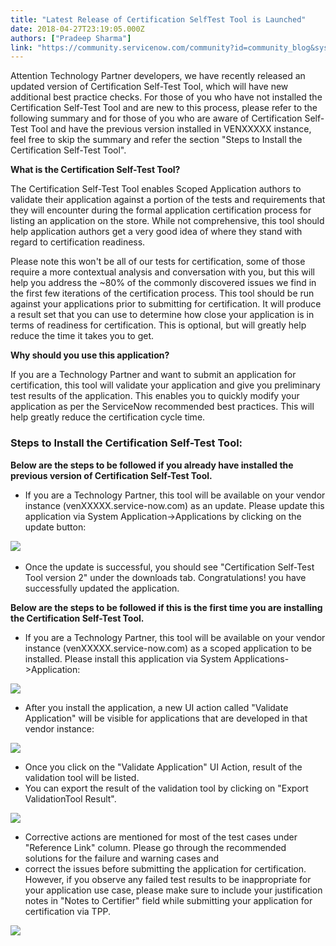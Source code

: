 ```yaml
---
title: "Latest Release of Certification SelfTest Tool is Launched"
date: 2018-04-27T23:19:05.000Z
authors: ["Pradeep Sharma"]
link: "https://community.servicenow.com/community?id=community_blog&sys_id=613d9524dbb95f80fc5b7a9e0f96195d"
---
```

<p>Attention Technology Partner developers, we have recently released an updated version of Certification Self-Test Tool, which will have new additional best practice checks. For those of you who have not installed the Certification Self-Test Tool and are new to this process, please refer to the following summary and for those of you who are aware of Certification Self-Test Tool and have the previous version installed in VENXXXXX instance, feel free to skip the summary and refer the section &#34;Steps to Install the Certification Self-Test Tool&#34;.</p>
<p><strong>What is the Certification Self-Test Tool?</strong></p>
<p>The Certification Self-Test Tool enables Scoped Application authors to validate their application against a portion of the tests and requirements that they will encounter during the formal application certification process for listing an application on the store. While not comprehensive, this tool should help application authors get a very good idea of where they stand with regard to certification readiness.</p>
<p>Please note this won&#39;t be all of our tests for certification, some of those require a more contextual analysis and conversation with you, but this will help you address the ~80% of the commonly discovered issues we find in the first few iterations of the certification process. This tool should be run against your applications prior to submitting for certification. It will produce a result set that you can use to determine how close your application is in terms of readiness for certification. This is optional, but will greatly help reduce the time it takes you to get. </p>
<p><strong>Why should you use this application?</strong></p>
<p>If you are a Technology Partner and want to submit an application for certification, this tool will validate your application and give you preliminary test results of the application. This enables you to quickly modify your application as per the ServiceNow recommended best practices. This will help greatly reduce the certification cycle time. </p>
<h3><strong>Steps to Install the Certification Self-Test Tool:</strong></h3>
<p><strong>Below are the steps to be followed if you already have installed the previous version of Certification Self-Test Tool.</strong></p>
<ul><li>If you are a Technology Partner, this tool will be available on your vendor instance (venXXXXX.service-now.com) as an update. Please update this application via System Application-&gt;Applications by clicking on the update button:</li></ul>
<p><img style="max-width: 100%; max-height: 480px;" src="52a79aacdbfd5b807b337a9e0f96197c.iix" /> </p>
<ul><li>Once the update is successful, you should see &#34;Certification Self-Test Tool version 2&#34; under the downloads tab. Congratulations! you have successfully updated the application.</li></ul>
<p><strong>Below are the steps to be followed if this is the first time you are installing the Certification Self-Test Tool.</strong></p>
<ul><li>If you are a Technology Partner, this tool will be available on your vendor instance (venXXXXX.service-now.com) as a scoped application to be installed. Please install this application via System Applications-&gt;Application:</li></ul>
<p><img style="max-width: 100%; max-height: 480px;" src="833b3164db399f80fc5b7a9e0f961902.iix" /></p>
<ul><li>After you install the application, a new UI action called &#34;Validate Application&#34; will be visible for applications that are developed in that vendor instance:</li></ul>
<p><img style="max-width: 100%; max-height: 480px;" src="20627da8db359f80fc5b7a9e0f9619d2.iix" /></p>
<ul><li>Once you click on the &#34;Validate Application&#34; UI Action, result of the validation tool will be listed.</li><li>You can export the result of the validation tool by clicking on &#34;Export ValidationTool Result&#34;.</li></ul>
<p><img style="max-width: 100%; max-height: 480px;" src="8664f524db759f80fc5b7a9e0f961933.iix" /></p>
<ul><li>Corrective actions are mentioned for most of the test cases under &#34;Reference Link&#34; column. Please go through the recommended solutions for the failure and warning cases and</li><li>correct the issues before submitting the application for certification. However, if you observe any failed test results to be inappropriate for your application use case, please make sure to include your justification notes in &#34;Notes to Certifier&#34; field while submitting your application for certification via TPP.</li></ul>
<p><img style="max-width: 100%; max-height: 480px;" src="ac953decdb759f80fc5b7a9e0f961920.iix" /></p>
<p> </p>